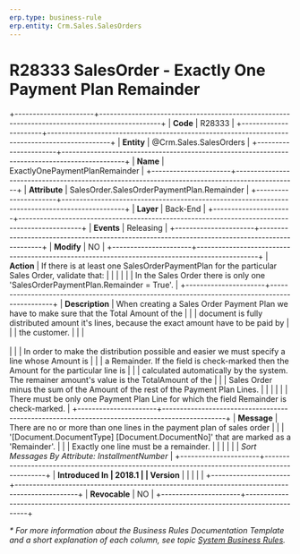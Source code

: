 ```yaml
---
erp.type: business-rule
erp.entity: Crm.Sales.SalesOrders
---
```


# R28333 SalesOrder - Exactly One Payment Plan Remainder
+----------------------+-----------------------------------------------------------------------------------------------+
| **Code**             | R28333                                                                                        |
+----------------------+-----------------------------------------------------------------------------------------------+
| **Entity**           | @Crm.Sales.SalesOrders                                                                        |
+----------------------+-----------------------------------------------------------------------------------------------+
| **Name**             | ExactlyOnePaymentPlanRemainder                                                                |
+----------------------+-----------------------------------------------------------------------------------------------+
| **Attribute**        | SalesOrder.SalesOrderPaymentPlan.Remainder                                                    |
+----------------------+-----------------------------------------------------------------------------------------------+
| **Layer**            | Back-End                                                                                      |
+----------------------+-----------------------------------------------------------------------------------------------+
| **Events**           | Releasing                                                                                     |
+----------------------+-----------------------------------------------------------------------------------------------+
| **Modify**           | NO                                                                                            |
+----------------------+-----------------------------------------------------------------------------------------------+
| **Action**           | If there is at least one SalesOrderPaymentPlan for the particular Sales Order, validate that: |
|                      |                                                                                               |
|                      | In the Sales Order there is only one \'SalesOrderPaymentPlan.Remainder = True\'.              |
+----------------------+-----------------------------------------------------------------------------------------------+
| **Description**      | When creating a Sales Order Payment Plan we have to make sure that the Total Amount of the    |
|                      | document is fully distributed amount it's lines, because the exact amount have to be paid by  |
|                      | the customer.                                                                                 |
|                      | <br/><br/>                                                                                    |
|                      | In order to make the distribution possible and easier we must specify a line whose Amount is  |
|                      | a Remainder. If the field is check-marked then the Amount for the particular line is          |
|                      | calculated automatically by the system. The remainer amount's value is the TotalAmount of the |
|                      | Sales Order minus the sum of the Amount of the rest of the Payment Plan Lines.                |
|                      |                                                                                               |
|                      | There must be only one Payment Plan Line for which the field Remainder is check-marked.       |
+----------------------+-----------------------------------------------------------------------------------------------+
| **Message**          | There are no or more than one lines in the payment plan of sales order                        |
|                      | \'\[Document.DocumentType\] \[Document.DocumentNo\]\' that are marked as a \'Remainder\'.     |
|                      | Exactly one line must be a remainder.                                                         |
|                      |                                                                                               |
|                      | *Sort Messages By Attribute: InstallmentNumber*                                               |
+----------------------+-----------------------------------------------------------------------------------------------+
| **Introduced In      | 2018.1                                                                                        |
| Version**            |                                                                                               |
|                      |                                                                                               |
+----------------------+-----------------------------------------------------------------------------------------------+
| **Revocable**        | NO                                                                                            |
+----------------------+-----------------------------------------------------------------------------------------------+

*\* For more information about the Business Rules Documentation Template and a short explanation of each column, see
topic [System Business Rules](../templates/template-description-system-business-rules.md).*
